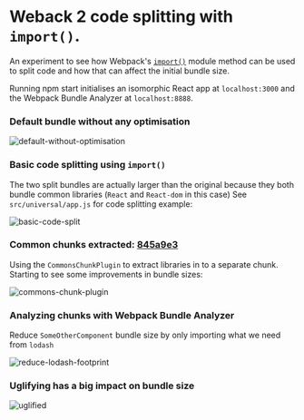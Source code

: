 # Weback 2 code splitting with `import()`.

An experiment to see how Webpack's [`import()`](https://webpack.js.org/api/module-methods/#import-) module method can be used to split code and how that can affect the initial bundle size.

Running npm start initialises an isomorphic React app at `localhost:3000` and the Webpack Bundle Analyzer at `localhost:8888`.

### Default bundle without any optimisation
![default-without-optimisation](https://i.imgur.com/zjKVaDc.png)

### Basic code splitting using `import()`

The two split bundles are actually larger than the original because they both bundle common libraries (`React` and `React-dom` in this case) See `src/universal/app.js` for code splitting example:

![basic-code-split](https://i.imgur.com/AYSivkK.png)

### Common chunks extracted: [845a9e3](https://github.com/jamesfiltness/webpack-2-code-splitting/commit/845a9e3d735289eb3968c04fe22669793ef0037d)

Using the `CommonsChunkPlugin` to extract libraries in to a separate chunk. Starting to see some improvements in bundle sizes:

![commons-chunk-plugin](https://i.imgur.com/fed3Gpa.png)

### Analyzing chunks with Webpack Bundle Analyzer

Reduce `SomeOtherComponent` bundle size by only importing what we need from `lodash`

![reduce-lodash-footprint](https://i.imgur.com/PZCAxba.png)

### Uglifying has a big impact on bundle size
![uglified](https://i.imgur.com/yKVMgUO.png)
